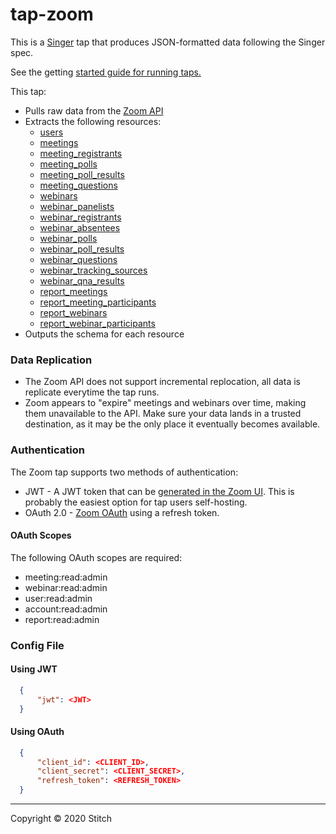 # tap-zoom

This is a [Singer](https://www.singer.io/) tap that produces JSON-formatted data following the Singer spec.

See the getting [started guide for running taps.](https://github.com/singer-io/getting-started/blob/master/docs/RUNNING_AND_DEVELOPING.md#running-singer-with-python)

This tap:

- Pulls raw data from the [Zoom API](https://marketplace.zoom.us/docs/api-reference/introduction)
- Extracts the following resources:
  - [users](https://developers.zoom.us/docs/api/rest/reference/zoom-api/methods/#operation/users)
  - [meetings](https://developers.zoom.us/docs/api/rest/reference/zoom-api/methods/#operation/meeting)
  - [meeting_registrants](https://developers.zoom.us/docs/api/rest/reference/zoom-api/methods/#operation/meetingRegistrants)
  - [meeting_polls](https://developers.zoom.us/docs/api/rest/reference/zoom-api/methods/#operation/meetingPolls)
  - [meeting_poll_results](https://developers.zoom.us/docs/api/rest/reference/zoom-api/methods/#operation/listPastMeetingPolls)
  - [meeting_questions](https://developers.zoom.us/docs/api/rest/reference/zoom-api/methods/#operation/meetingRegistrantsQuestionsGet)
  - [webinars](https://developers.zoom.us/docs/api/rest/reference/zoom-api/methods/#operation/webinar)
  - [webinar_panelists](https://developers.zoom.us/docs/api/rest/reference/zoom-api/methods/#operation/webinarPanelists)
  - [webinar_registrants](https://developers.zoom.us/docs/api/rest/reference/zoom-api/methods/#operation/webinarRegistrants)
  - [webinar_absentees](https://developers.zoom.us/docs/api/rest/reference/zoom-api/methods/#operation/webinarAbsentees)
  - [webinar_polls](https://developers.zoom.us/docs/api/rest/reference/zoom-api/methods/#operation/webinarPolls)
  - [webinar_poll_results](https://developers.zoom.us/docs/api/rest/reference/zoom-api/methods/#operation/listPastWebinarPollResults)
  - [webinar_questions](https://developers.zoom.us/docs/api/rest/reference/zoom-api/methods/#operation/webinarRegistrantsQuestionsGet)
  - [webinar_tracking_sources](https://developers.zoom.us/docs/api/rest/reference/zoom-api/methods/#operation/getTrackingSources)
  - [webinar_qna_results](https://developers.zoom.us/docs/api/rest/reference/zoom-api/methods/#operation/listPastWebinarQA)
  - [report_meetings](https://developers.zoom.us/docs/api/rest/reference/zoom-api/methods/#operation/reportMeetingDetails)
  - [report_meeting_participants](https://developers.zoom.us/docs/api/rest/reference/zoom-api/methods/#operation/reportMeetingParticipants)
  - [report_webinars](https://developers.zoom.us/docs/api/rest/reference/zoom-api/methods/#operation/reportWebinarDetails)
  - [report_webinar_participants](https://developers.zoom.us/docs/api/rest/reference/zoom-api/methods/#operation/reportWebinarParticipants)
- Outputs the schema for each resource

### Data Replication

- The Zoom API does not support incremental replocation, all data is replicate everytime the tap runs.
- Zoom appears to "expire" meetings and webinars over time, making them unavailable to the API. Make sure your data lands in a trusted destination, as it may be the only place it eventually becomes available.

### Authentication

The Zoom tap supports two methods of authentication:
- JWT - A JWT token that can be [generated in the Zoom UI](https://marketplace.zoom.us/docs/guides/auth/jwt). This is probably the easiest option for tap users self-hosting.
- OAuth 2.0 - [Zoom OAuth](https://marketplace.zoom.us/docs/guides/auth/oauth) using a refresh token.

#### OAuth Scopes

The following OAuth scopes are required:
- meeting:read:admin
- webinar:read:admin
- user:read:admin
- account:read:admin
- report:read:admin

### Config File

#### Using JWT

```json
  {
      "jwt": <JWT>
  }
  ```

#### Using OAuth

```json
  {
      "client_id": <CLIENT_ID>,
      "client_secret": <CLIENT_SECRET>,
      "refresh_token": <REFRESH_TOKEN>
  }
  ```

---

Copyright &copy; 2020 Stitch
